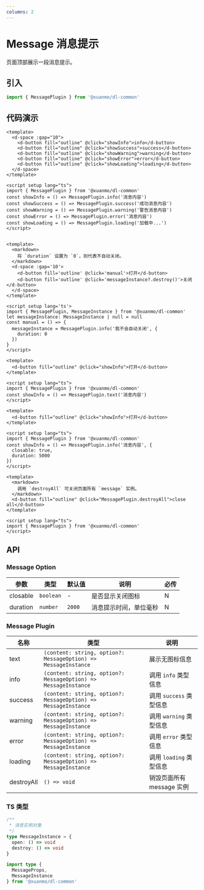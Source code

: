```yaml
---
columns: 2
---
```


# Message 消息提示

页面顶部展示一段消息提示。

## 引入

```typescript
import { MessagePlugin } from '@xuanmo/dl-common'
```

## 代码演示

```vue client=PC playground=Message title=基础
<template>
  <d-space :gap="10">
    <d-button fill="outline" @click="showInfo">info</d-button>
    <d-button fill="outline" @click="showSuccess">success</d-button>
    <d-button fill="outline" @click="showWarning">warning</d-button>
    <d-button fill="outline" @click="showError">error</d-button>
    <d-button fill="outline" @click="showLoading">loading</d-button>
  </d-space>
</template>

<script setup lang="ts">
import { MessagePlugin } from '@xuanmo/dl-common'
const showInfo = () => MessagePlugin.info('消息内容')
const showSuccess = () => MessagePlugin.success('成功消息内容')
const showWarning = () => MessagePlugin.warning('警告消息内容')
const showError = () => MessagePlugin.error('消息内容')
const showLoading = () => MessagePlugin.loading('加载中...')
</script>
```

```vue client=PC playground=1mueg9f title=手动开启、关闭

<template>
  <markdown>
    将 `duration` 设置为 `0`，则代表不自动关闭。
  </markdown>
  <d-space :gap='10'>
    <d-button fill='outline' @click='manual'>打开</d-button>
    <d-button fill='outline' @click='messageInstance?.destroy()'>关闭</d-button>
  </d-space>
</template>

<script setup lang='ts'>
import { MessagePlugin, MessageInstance } from '@xuanmo/dl-common'
let messageInstance: MessageInstance | null = null
const manual = () => {
  messageInstance = MessagePlugin.info('我不会自动关闭', {
    duration: 0
  })
}
</script>
```

```vue client=PC playground=hohu45 title=不显示图标
<template>
  <d-button fill="outline" @click="showInfo">打开</d-button>
</template>

<script setup lang="ts">
import { MessagePlugin } from '@xuanmo/dl-common'
const showInfo = () => MessagePlugin.text('消息内容')
</script>
```

```vue client=PC playground=3mfcvm8 title=显示关闭
<template>
  <d-button fill="outline" @click="showInfo">打开</d-button>
</template>

<script setup lang="ts">
import { MessagePlugin } from '@xuanmo/dl-common'
const showInfo = () => MessagePlugin.info('消息内容', {
  closable: true,
  duration: 5000
})
</script>
```

```vue client=PC playground=13c1qbo title=关闭所有消息
<template>
  <markdown>
    调用 `destroyAll` 可关闭页面所有 `message` 实例。
  </markdown>
  <d-button fill="outline" @click="MessagePlugin.destroyAll">close all</d-button>
</template>

<script setup lang="ts">
import { MessagePlugin } from '@xuanmo/dl-common'
</script>
```

## API

### Message Option

|参数|类型|默认值|说明|必传|
|---|----|-----|---|----|
|closable|`boolean`|-|是否显示关闭图标|N|
|duration|`number`|`2000`|消息提示时间，单位毫秒|N|

### Message Plugin

|名称|类型|说明|
|---|----|---|
|text|`(content: string, option?: MessageOption) => MessageInstance`|展示无图标信息|
|info|`(content: string, option?: MessageOption) => MessageInstance`|调用 `info` 类型信息|
|success|`(content: string, option?: MessageOption) => MessageInstance`|调用 `success` 类型信息|
|warning|`(content: string, option?: MessageOption) => MessageInstance`|调用 `warning` 类型信息|
|error|`(content: string, option?: MessageOption) => MessageInstance`|调用 `error` 类型信息|
|loading|`(content: string, option?: MessageOption) => MessageInstance`|调用 `loading` 类型信息|
|destroyAll|`() => void`|销毁页面所有 message 实例|


### TS 类型

```typescript
/**
 * 消息实例对象
 */
type MessageInstance = {
  open: () => void
  destroy: () => void
}

import type {
  MessageProps,
  MessageInstance
} from '@xuanmo/dl-common'
```
